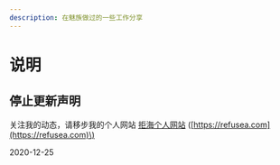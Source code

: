 ```yaml
---
description: 在魅族做过的一些工作分享
---
```


# 说明

## 停止更新声明

关注我的动态，请移步我的个人网站 [拒海个人网站](https://refusea.com) \([https://refusea.com](https://refusea.com)\)

2020-12-25

